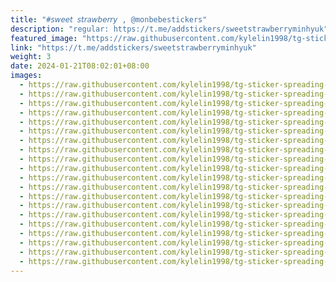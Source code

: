 ```yaml
---
title: "#𝘴𝘸𝘦𝘦𝘵 𝘴𝘵𝘳𝘢𝘸𝘣𝘦𝘳𝘳𝘺 , @monbebestickers"
description: "regular: https://t.me/addstickers/sweetstrawberryminhyuk"
featured_image: "https://raw.githubusercontent.com/kylelin1998/tg-sticker-spreading-worldwide-images/main/img/89d31c4f-1dd8-418d-86b2-bbb313796d22.jpg"
link: "https://t.me/addstickers/sweetstrawberryminhyuk"
weight: 3
date: 2024-01-21T08:02:01+08:00
images:
  - https://raw.githubusercontent.com/kylelin1998/tg-sticker-spreading-worldwide-images/main/img/89d31c4f-1dd8-418d-86b2-bbb313796d22.jpg
  - https://raw.githubusercontent.com/kylelin1998/tg-sticker-spreading-worldwide-images/main/img/d32425a6-3bda-471d-95fd-35173500db50.jpg
  - https://raw.githubusercontent.com/kylelin1998/tg-sticker-spreading-worldwide-images/main/img/24ffe114-7c12-4353-b664-0db69e53d014.jpg
  - https://raw.githubusercontent.com/kylelin1998/tg-sticker-spreading-worldwide-images/main/img/8fd17268-2043-4818-aa15-cc8fe387c3bd.jpg
  - https://raw.githubusercontent.com/kylelin1998/tg-sticker-spreading-worldwide-images/main/img/6e0aa9f1-72dc-4cb5-85e3-355abdcfbe65.jpg
  - https://raw.githubusercontent.com/kylelin1998/tg-sticker-spreading-worldwide-images/main/img/fb8bd760-828b-4545-ab7d-3dcc606456aa.jpg
  - https://raw.githubusercontent.com/kylelin1998/tg-sticker-spreading-worldwide-images/main/img/ca63f771-1b58-4755-8915-2f9956b13783.jpg
  - https://raw.githubusercontent.com/kylelin1998/tg-sticker-spreading-worldwide-images/main/img/ca196b29-c9e1-48a3-9195-78d952ad882b.jpg
  - https://raw.githubusercontent.com/kylelin1998/tg-sticker-spreading-worldwide-images/main/img/23795f01-385d-4444-8886-b92a9c20e565.jpg
  - https://raw.githubusercontent.com/kylelin1998/tg-sticker-spreading-worldwide-images/main/img/4acd8669-1815-4b7a-89d3-ab89034fb48f.jpg
  - https://raw.githubusercontent.com/kylelin1998/tg-sticker-spreading-worldwide-images/main/img/d438ec33-28b9-427a-a469-42d45e716148.jpg
  - https://raw.githubusercontent.com/kylelin1998/tg-sticker-spreading-worldwide-images/main/img/5c262fcb-9f4e-4eb8-8a19-890eedc6f413.jpg
  - https://raw.githubusercontent.com/kylelin1998/tg-sticker-spreading-worldwide-images/main/img/46fe4115-4cdc-4d85-b1a1-6525b0f34590.jpg
  - https://raw.githubusercontent.com/kylelin1998/tg-sticker-spreading-worldwide-images/main/img/bd518481-b368-4b74-b6fc-4408efea8765.jpg
  - https://raw.githubusercontent.com/kylelin1998/tg-sticker-spreading-worldwide-images/main/img/721e3d70-d8d7-4187-b579-5a04993b1492.jpg
  - https://raw.githubusercontent.com/kylelin1998/tg-sticker-spreading-worldwide-images/main/img/2c7cab2f-cd4e-4b3a-ac5e-68e6f339c1e4.jpg
  - https://raw.githubusercontent.com/kylelin1998/tg-sticker-spreading-worldwide-images/main/img/657f2df8-2c71-47db-8890-3df689446e6a.jpg
  - https://raw.githubusercontent.com/kylelin1998/tg-sticker-spreading-worldwide-images/main/img/5a7d722b-b323-4368-94ac-d509469ea416.jpg
  - https://raw.githubusercontent.com/kylelin1998/tg-sticker-spreading-worldwide-images/main/img/79acd7c2-76ff-4d7b-bb72-66de89183d75.jpg
  - https://raw.githubusercontent.com/kylelin1998/tg-sticker-spreading-worldwide-images/main/img/1b7b8d41-08e3-4557-897a-9ae6f59e3cc8.jpg
---
```

